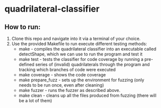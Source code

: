 # quadrilateral-classifier

## How to run:
1. Clone this repo and navigate into it via a terminal of your choice. 
2. Use the provided Makefile to run execute different testing methods:
    * make - compiles the quadrilateral classifier into an executable called detectShape, which we can use to run the program and test it
    * make test - tests the classifier for code coverage by running a pre-defined series of (invalid) quadrilaterals through the program and tracking which branches of code were executed
    * make coverage - shows the code coverage
    * make prepare_fuzz - sets up the environment for fuzzing (only needs to be run once, even after cleaning)
    * make fuzzer - runs the fuzzer as described above.
    * make clean - cleans up all the files produced from fuzzing (there will be a lot of them)
